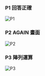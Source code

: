 ### P1 回答正確

![P1](https://i.imgur.com/xDP28Cx.png)

### P2 AGAIN 畫面

![P2](https://i.imgur.com/nUSZojF.png)

### P3 陣列運算

![P3](https://i.imgur.com/acz1us4.png)
